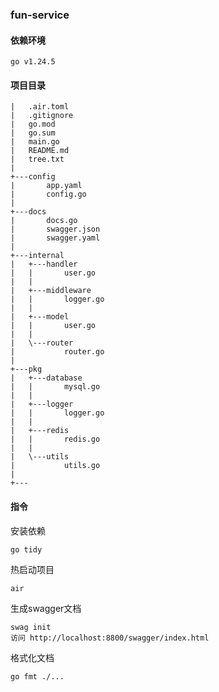 ### fun-service
#### 依赖环境
```
go v1.24.5
```
#### 项目目录
```
|   .air.toml
|   .gitignore
|   go.mod
|   go.sum
|   main.go
|   README.md
|   tree.txt
|
+---config
|       app.yaml
|       config.go
|
+---docs
|       docs.go
|       swagger.json
|       swagger.yaml
|
+---internal
|   +---handler
|   |       user.go
|   |
|   +---middleware
|   |       logger.go
|   |
|   +---model
|   |       user.go
|   |
|   \---router
|           router.go
|
+---pkg
|   +---database
|   |       mysql.go
|   |
|   +---logger
|   |       logger.go
|   |
|   +---redis
|   |       redis.go
|   |
|   \---utils
|           utils.go
|
+---
```
#### 指令
安装依赖
```
go tidy
```
热启动项目
```
air 
```
生成swagger文档

```
swag init
访问 http://localhost:8800/swagger/index.html
```
格式化文档
```
go fmt ./...
```
